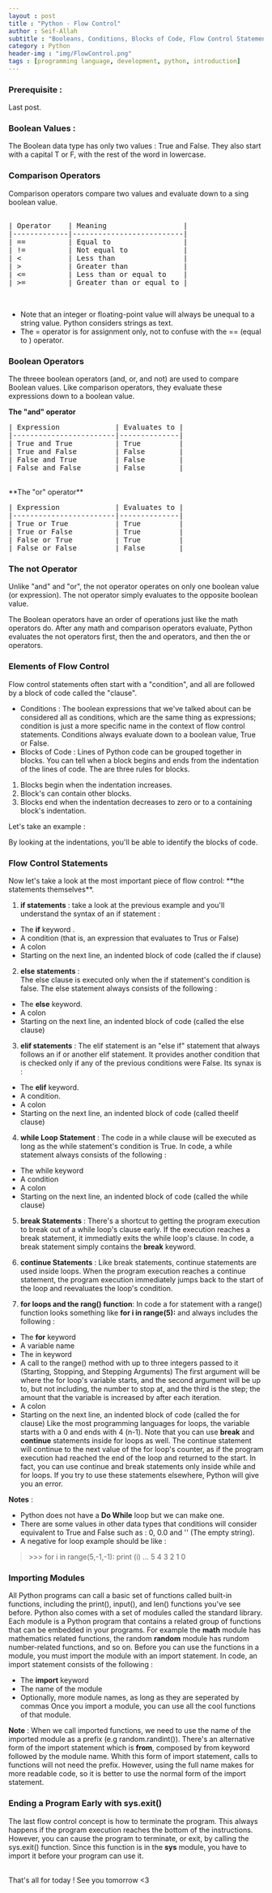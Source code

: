 ```yaml
---
layout : post
title : "Python - Flow Control"
author : Seif-Allah
subtitle : "Booleans, Conditions, Blocks of Code, Flow Control Statements and Modules."
category : Python 
header-img : "img/FlowControl.png"
tags : [programming language, development, python, introduction]
--- 
```



### Prerequisite : 
Last post.


### Boolean Values : 
The Boolean data type has only two values : True and False.
They also start with a capital T or F, with the rest of the word in lowercase. 

### Comparison Operators 
Comparison operators compare two values and evaluate down to a sing boolean value. 

<pre>

| Operator    | Meaning                  |
|-------------|--------------------------|
| ==          | Equal to                 |
| !=          | Not equal to             |
| <           | Less than                |
| >           | Greater than             |
| <=          | Less than or equal to    |
| >=          | Greater than or equal to |


</pre>


<script src="https://gist.github.com/pu71n/25a79b6f9784b7a8b5068d502d703e36.js"></script>

* Note that an integer or floating-point value will always be unequal to a string value. Python considers strings as text. 
* The = operator is for assignment only, not to confuse with the == (equal to ) operator. 


### Boolean Operators 

The threee boolean operators (and, or, and not) are used to compare Boolean values. Like comparison operators, they evaluate these expressions down to a boolean value. 


**The "and" operator**
<br>
<pre>
| Expression             | Evaluates to |
|------------------------|--------------|
| True and True          | True         |
| True and False         | False        |
| False and True         | False        |
| False and False        | False        |
</pre>
<br>
**The "or" operator**
<pre>
| Expression             | Evaluates to |
|------------------------|--------------|
| True or True           | True         |
| True or False          | True         |
| False or True          | True         |
| False or False         | False        |
</pre>

### The not Operator 
Unlike "and" and "or", the not operator operates on only one boolean value (or expression). The not operator simply evaluates to the opposite boolean value. 

<script src="https://gist.github.com/pu71n/dd5365f135cf9078ac6a15b34c5d3269.js"></script>

The Boolean operators have an order of operations just like the math operators do. After any math and comparison operators evaluate, Python evaluates the not operators first, then the and operators, and then the or operators.


### Elements of Flow Control 
Flow control statements often start with a "condition", and all are followed by a block of code called the "clause". 
* Conditions :
The boolean expressions that we've talked about can be considered all as conditions, which are the same thing as expressions; condition is just a more specific name in the context of flow control statements. Conditions always evaluate down to a boolean value, True or False. 
* Blocks of Code : 
Lines of Python code can be grouped together in blocks. You can tell when a block begins and ends from the indentation of the lines of code. The are three rules for blocks. 
1. Blocks begin when the indentation increases. 
2. Block's can contain other blocks. 
3. Blocks end when the indentation decreases to zero or to a containing block's indentation. 

Let's take an example : 
<script src="https://gist.github.com/pu71n/7e96e6a9d1436518cfa97d4e557084dd.js"></script>

By looking at the indentations, you'll be able to identify the blocks of code. 	

### Flow Control Statements 
Now let's take a look at the most important piece of flow control: \*\*the statements themselves\*\*. 

1. **if statements** : take a look at the previous example and you'll understand the syntax of an if statement : 
* The **if** keyword .
* A condition (that is, an expression that evaluates to Trus or False) 
* A colon
* Starting on the next line, an indented block of code (called the if clause) 

2. **else statements** :  
The else clause is executed only when the if statement's condition is false. 
The else statement always consists of the following :
* The **else** keyword. 
* A colon
* Starting on the next line, an indented block of code (called the else clause)

3. **elif statements** : 
The elif statement is an "else if" statement that always follows an if or another elif statement. It provides another condition that is checked only if any of the previous conditions were False. Its synax is : 
* The **elif** keyword. 
* A condition. 
* A colon
* Starting on the next line, an indented block of code (called theelif clause)

4. **while Loop Statement** :
The code in a while clause will be executed as long as the while statement's condition is True. In code, a while statement always consists of the following : 
* The while keyword
* A condition
* A colon
* Starting on the next line, an indented block of code (called the while clause)

5. **break Statements** :
There's a shortcut to getting the program execution to break out of a while loop's clause early. If the execution reaches a break statement, it immediatly exits the while loop's clause. In code, a break statement simply contains the **break** keyword. 

6. **continue Statements** : 
Like break statements, continue statements are used inside loops. When the program execution reaches a continue statement, the program execution immediately jumps back to the start of the loop and reevaluates the loop's condition.

7. **for loops and the rang() function**:
In code a for statement with a range() function looks something like **for i in range(5):** and always includes the following : 
* The **for** keyword 
* A variable name 
* The in keyword
* A call to the range() method with up to three integers passed to it (Starting, Stopping, and Stepping Arguments)
The first argument will be where the for loop's variable starts, and the second argument will be up to, but not including, the number to stop at, and the third is the step; the amount that the variable is increased by after each iteration.
* A colon
* Starting on the next line, an indented block of code (called the for clause)
Like the most programming languages for loops, the variable starts with a 0 and ends with 4 (n-1).
Note that you can use **break** and **continue** statements inside for loops as well. The continue statement will continue to the next value of the for loop's counter, as if the program execution had reached the end of the loop and returned to the start. In fact, you can use continue and break statements only inside while and for loops. If you try to use these statements elsewhere, Python will give you an error. 

**Notes** :
* Python does not have a **Do While** loop but we can make one.
* There are some values in other data types that conditions will consider equivalent to True and False such as : 0, 0.0 and '' (The empty string). 
* A negative for loop example should be like :
>\>\>\> for i in range(5,-1,-1): print (i)
...
5
4
3
2
1
0

### Importing Modules 
All Python programs can call a basic set of functions called built-in functions, including the print(), input(), and len() functions you've see before. Python also comes with a set of modules called the standard library. Each module is a Python program that contains a related group of functions that can be embedded in your programs. For example the **math** module has mathematics related functions, the random **random** module has rundom number-related functions, and so on.
Before you can use the functions in a module, you must import the module with an import statement. In code, an import statement consists of the following : 
* The **import** keyword
* The name of the module
* Optionally, more module names, as long as they are seperated by commas
Once you import a module, you can use all the cool functions of that module. 



**Note** : When we call imported functions, we need to use the name of the imported module as a prefix (e.g random.randint()). There's an alternative form of the import statement which is **from**, composed by from keyword followed by the module name. Whith this form of import statement, calls to functions will not need the prefix. However, using the full name makes for more readable code, so it is better to use the normal form of the import statement. 


### Ending a Program Early with sys.exit() 
The last flow control concept is how to terminate the program. This always happens if the program execution reaches the bottom of the instructions. However, you can cause the program to terminate, or exit, by calling the sys.exit() function. Since this function is in the **sys** module, you have to import it before your program can use it. 

<br>
That's all for today ! See you tomorrow <3


